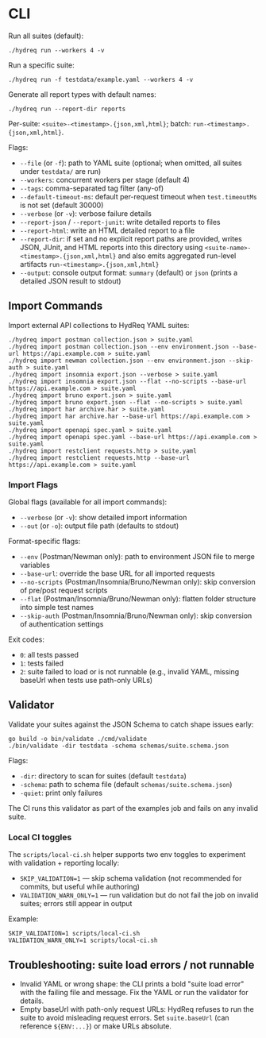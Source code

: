 # CLI

Run all suites (default):
```
./hydreq run --workers 4 -v
```

Run a specific suite:
```
./hydreq run -f testdata/example.yaml --workers 4 -v
```

Generate all report types with default names:
```
./hydreq run --report-dir reports
```
Per-suite: `<suite>-<timestamp>.{json,xml,html}`; batch: `run-<timestamp>.{json,xml,html}`.

Flags:
- `--file` (or `-f`): path to YAML suite (optional; when omitted, all suites under `testdata/` are run)
- `--workers`: concurrent workers per stage (default 4)
- `--tags`: comma-separated tag filter (any-of)
- `--default-timeout-ms`: default per-request timeout when `test.timeoutMs` is not set (default 30000)
- `--verbose` (or `-v`): verbose failure details
- `--report-json` / `--report-junit`: write detailed reports to files
- `--report-html`: write an HTML detailed report to a file
- `--report-dir`: if set and no explicit report paths are provided, writes JSON, JUnit, and HTML reports into this directory using `<suite-name>-<timestamp>.{json,xml,html}` and also emits aggregated run-level artifacts `run-<timestamp>.{json,xml,html}`
- `--output`: console output format: `summary` (default) or `json` (prints a detailed JSON result to stdout)

## Import Commands

Import external API collections to HydReq YAML suites:

```
./hydreq import postman collection.json > suite.yaml
./hydreq import postman collection.json --env environment.json --base-url https://api.example.com > suite.yaml
./hydreq import newman collection.json --env environment.json --skip-auth > suite.yaml
./hydreq import insomnia export.json --verbose > suite.yaml
./hydreq import insomnia export.json --flat --no-scripts --base-url https://api.example.com > suite.yaml
./hydreq import bruno export.json > suite.yaml
./hydreq import bruno export.json --flat --no-scripts > suite.yaml
./hydreq import har archive.har > suite.yaml
./hydreq import har archive.har --base-url https://api.example.com > suite.yaml
./hydreq import openapi spec.yaml > suite.yaml
./hydreq import openapi spec.yaml --base-url https://api.example.com > suite.yaml
./hydreq import restclient requests.http > suite.yaml
./hydreq import restclient requests.http --base-url https://api.example.com > suite.yaml
```

### Import Flags

Global flags (available for all import commands):
- `--verbose` (or `-v`): show detailed import information
- `--out` (or `-o`): output file path (defaults to stdout)

Format-specific flags:
- `--env` (Postman/Newman only): path to environment JSON file to merge variables
- `--base-url`: override the base URL for all imported requests
- `--no-scripts` (Postman/Insomnia/Bruno/Newman only): skip conversion of pre/post request scripts
- `--flat` (Postman/Insomnia/Bruno/Newman only): flatten folder structure into simple test names
- `--skip-auth` (Postman/Insomnia/Bruno/Newman only): skip conversion of authentication settings

Exit codes:
- `0`: all tests passed
- `1`: tests failed
- `2`: suite failed to load or is not runnable (e.g., invalid YAML, missing baseUrl when tests use path-only URLs)

## Validator

Validate your suites against the JSON Schema to catch shape issues early:

```
go build -o bin/validate ./cmd/validate
./bin/validate -dir testdata -schema schemas/suite.schema.json
```

Flags:
- `-dir`: directory to scan for suites (default `testdata`)
- `-schema`: path to schema file (default `schemas/suite.schema.json`)
- `-quiet`: print only failures

The CI runs this validator as part of the examples job and fails on any invalid suite.

### Local CI toggles

The `scripts/local-ci.sh` helper supports two env toggles to experiment with validation + reporting locally:

- `SKIP_VALIDATION=1` — skip schema validation (not recommended for commits, but useful while authoring)
- `VALIDATION_WARN_ONLY=1` — run validation but do not fail the job on invalid suites; errors still appear in output

Example:
```
SKIP_VALIDATION=1 scripts/local-ci.sh
VALIDATION_WARN_ONLY=1 scripts/local-ci.sh
```

## Troubleshooting: suite load errors / not runnable

- Invalid YAML or wrong shape: the CLI prints a bold "suite load error" with the failing file and message. Fix the YAML or run the validator for details.
- Empty baseUrl with path-only request URLs: HydReq refuses to run the suite to avoid misleading request errors. Set `suite.baseUrl` (can reference `${ENV:...}`) or make URLs absolute.
